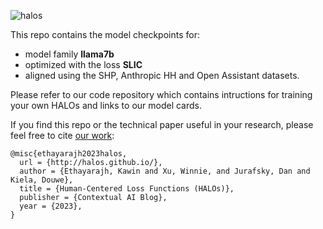 ![halos](https://gist.github.com/assets/29318529/fe2d8391-dbd1-4b7e-9dc4-7cb97e55bc06)

This repo contains the model checkpoints for:
- model family <b>llama7b</b>
- optimized with the loss <b>SLIC</b>
- aligned using the SHP, Anthropic HH and Open Assistant datasets.

Please refer to our code repository which contains intructions for training your own HALOs and links to our model cards.

If you find this repo or the technical paper useful in your research, please feel free to cite [our work](http://halos.github.io/):
```
@misc{ethayarajh2023halos,
  url = {http://halos.github.io/},
  author = {Ethayarajh, Kawin and Xu, Winnie, and Jurafsky, Dan and Kiela, Douwe},
  title = {Human-Centered Loss Functions (HALOs)},
  publisher = {Contextual AI Blog},
  year = {2023},
}
```